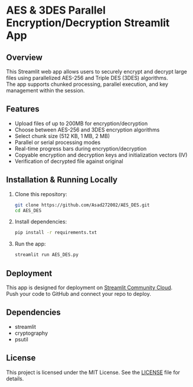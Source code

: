 # AES & 3DES Parallel Encryption/Decryption Streamlit App

## Overview
This Streamlit web app allows users to securely encrypt and decrypt large files using parallelized AES-256 and Triple DES (3DES) algorithms.  
The app supports chunked processing, parallel execution, and key management within the session.

## Features
- Upload files of up to 200MB for encryption/decryption  
- Choose between AES-256 and 3DES encryption algorithms  
- Select chunk size (512 KB, 1 MB, 2 MB)  
- Parallel or serial processing modes  
- Real-time progress bars during encryption/decryption  
- Copyable encryption and decryption keys and initialization vectors (IV)  
- Verification of decrypted file against original  

## Installation & Running Locally

1. Clone this repository:

    ```bash
    git clone https://github.com/Asad272002/AES_DES.git
    cd AES_DES
    ```

2. Install dependencies:

    ```bash
    pip install -r requirements.txt
    ```

3. Run the app:

    ```bash
    streamlit run AES_DES.py
    ```

## Deployment

This app is designed for deployment on [Streamlit Community Cloud](https://share.streamlit.io).  
Push your code to GitHub and connect your repo to deploy.

## Dependencies

- streamlit  
- cryptography  
- psutil  

## License

This project is licensed under the MIT License. See the [LICENSE](LICENSE) file for details.

